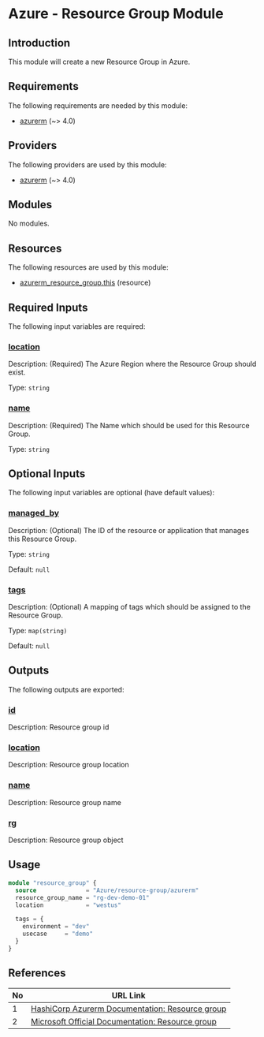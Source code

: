 <!-- BEGIN_TF_DOCS -->
# Azure - Resource Group Module

## Introduction

This module will create a new Resource Group in Azure.

<!-- markdownlist-disable MD033 -->
## Requirements

The following requirements are needed by this module:

- <a name="requirement_azurerm"></a> [azurerm](#requirement\_azurerm) (~> 4.0)

## Providers

The following providers are used by this module:

- <a name="provider_azurerm"></a> [azurerm](#provider\_azurerm) (~> 4.0)

## Modules

No modules.

## Resources

The following resources are used by this module:

- [azurerm_resource_group.this](https://registry.terraform.io/providers/hashicorp/azurerm/latest/docs/resources/resource_group) (resource)

<!-- markdownlist-disable MD033 -->
## Required Inputs

The following input variables are required:

### <a name="input_location"></a> [location](#input\_location)

Description: (Required) The Azure Region where the Resource Group should exist.

Type: `string`

### <a name="input_name"></a> [name](#input\_name)

Description: (Required) The Name which should be used for this Resource Group.

Type: `string`

## Optional Inputs

The following input variables are optional (have default values):

### <a name="input_managed_by"></a> [managed\_by](#input\_managed\_by)

Description: (Optional) The ID of the resource or application that manages this Resource Group.

Type: `string`

Default: `null`

### <a name="input_tags"></a> [tags](#input\_tags)

Description: (Optional) A mapping of tags which should be assigned to the Resource Group.

Type: `map(string)`

Default: `null`

## Outputs

The following outputs are exported:

### <a name="output_id"></a> [id](#output\_id)

Description: Resource group id

### <a name="output_location"></a> [location](#output\_location)

Description: Resource group location

### <a name="output_name"></a> [name](#output\_name)

Description: Resource group name

### <a name="output_rg"></a> [rg](#output\_rg)

Description: Resource group object

## Usage

```terraform
module "resource_group" {
  source              = "Azure/resource-group/azurerm"
  resource_group_name = "rg-dev-demo-01"
  location            = "westus"

  tags = {
    environment = "dev"
    usecase     = "demo"
  }
}
```

## References

| No | URL Link |
|----|-----------|
| 1 | [HashiCorp Azurerm Documentation: Resource group](https://registry.terraform.io/providers/hashicorp/azurerm/latest/docs/resources/resource_group) |
| 2 | [Microsoft Official Documentation: Resource group](https://learn.microsoft.com/en-us/azure/azure-resource-manager/management/overview) |
<!-- END_TF_DOCS -->